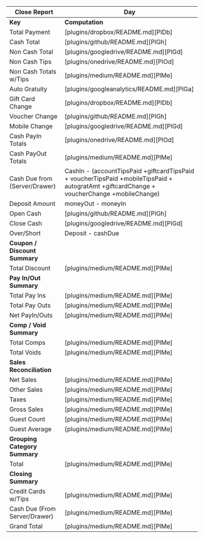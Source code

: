 | __Close Report__ | __Day__|
| ------ | ------ |
| __Key__ | __Computation__ |
| Total Payment | [plugins/dropbox/README.md][PlDb] |
| Cash Total | [plugins/github/README.md][PlGh] |
| Non Cash Total | [plugins/googledrive/README.md][PlGd] |
| Non Cash Tips | [plugins/onedrive/README.md][PlOd] |
| Non Cash Totals w/Tips | [plugins/medium/README.md][PlMe] |
| Auto Gratuity | [plugins/googleanalytics/README.md][PlGa] |
| Gift Card Change| [plugins/dropbox/README.md][PlDb] |
| Voucher Change | [plugins/github/README.md][PlGh] |
| Mobile Change | [plugins/googledrive/README.md][PlGd] |
| Cash PayIn Totals | [plugins/onedrive/README.md][PlOd] |
| Cash PayOut Totals | [plugins/medium/README.md][PlMe] |
| Cash Due from (Server/Drawer) | CashIn - (accountTipsPaid +giftcardTipsPaid + voucherTipsPaid +mobileTipsPaid + autogratAmt +giftcardChange + voucherChange +mobileChange)|
| Deposit Amount | moneyOut - moneyIn |
| Open Cash | [plugins/github/README.md][PlGh] |
| Close Cash | [plugins/googledrive/README.md][PlGd] |
| Over/Short | Deposit - cashDue |
| __Coupon / Discount Summary__ |
| Total Discount | [plugins/medium/README.md][PlMe] |
| __Pay In/Out Summary__ |
| Total Pay Ins | [plugins/medium/README.md][PlMe] |
| Total Pay Outs | [plugins/medium/README.md][PlMe] |
| Net PayIn/Outs | [plugins/medium/README.md][PlMe] |
| __Comp / Void Summary__ |
| Total Comps | [plugins/medium/README.md][PlMe] |
| Total Voids | [plugins/medium/README.md][PlMe] |
| __Sales Reconciliation__ |
| Net Sales | [plugins/medium/README.md][PlMe] |
| Other Sales | [plugins/medium/README.md][PlMe] |
| Taxes | [plugins/medium/README.md][PlMe] |
| Gross Sales | [plugins/medium/README.md][PlMe] |
| Guest Count | [plugins/medium/README.md][PlMe] |
| Guest Average | [plugins/medium/README.md][PlMe] |
| __Grouping Category Summary__ |
| Total  | [plugins/medium/README.md][PlMe] |
| __Closing Summary__ |
| Credit Cards w/Tips| [plugins/medium/README.md][PlMe] |
| Cash Due (From Server/Drawer) | [plugins/medium/README.md][PlMe] |
| Grand Total | [plugins/medium/README.md][PlMe] |
